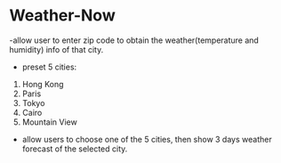 # Weather-Now
-allow user to enter zip code to obtain the weather(temperature and humidity) info of that city.
- preset 5 cities:
1. Hong Kong
2. Paris
3. Tokyo
4. Cairo
5. Mountain View
- allow users to choose one of the 5 cities, then show 3 days weather forecast of the selected city.
